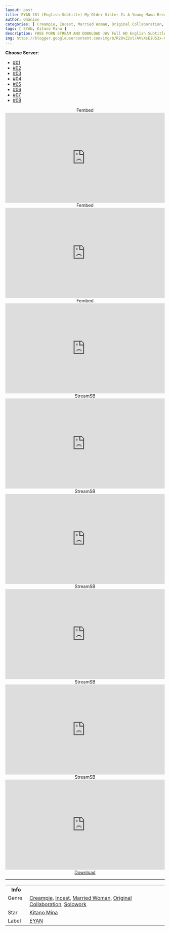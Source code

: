 ```yaml
---
layout: post
title: EYAN-181 (English Subtitle) My Older Sister Is A Young Mama Breastfeeding In Our Parents’ Home. Live Version. Mina Kitano
author: Onanion
categories: [ Creampie, Incest, Married Woman, Original Collaboration, Solowork ]
tags: [ EYAN, Kitano Mina ]
description: FREE PORN STREAM AND DOWNLOAD JAV Full HD English Subtitle
img: https://blogger.googleusercontent.com/img/b/R29vZ2xl/AVvXsEiUS2x-GKmtu4HcD6dwcBRfBiQ1C6h7gga-abUS3s8ESNJGpOv8rOjUrosIMRqvaoEJPCnhGbo8Dlq463PBbFYaIVgsQlHJJmzqwS0FQ5uL1qOfw52zspr3Pi5wRBRxm8GKBGHllYiq-MrZo4r1vBtSSr2tv15iEjJp8cuKC2U6yW94exqfg-ywrPVj/s1600/eyan181pl.jpg
---
```


<div id="utb">
<b>Choose Server:</b>
<ul id="udltb">
<li><a href="#tab1">#01</a></li>
<li><a href="#tab2">#02</a></li>
<li><a href="#tab3">#03</a></li>
<li><a href="#tab4">#04</a></li>
<li><a href="#tab5">#05</a></li>
<li><a href="#tab6">#06</a></li>
<li><a href="#tab7">#07</a></li>
<li><a href="#tab8">#08</a></li>
</ul>
<div id="udlctn">
<div id="tab1">
<!--- #01 Start --->
<center>Fembed</center>
<div style="padding-bottom:56.25%; position:relative; display:block; width: 100%">
  <iframe width="100%" height="100%"
    src="https://watchjavnow.xyz/v/3e5m3am1lnpqzr-"
    frameborder="0" allowfullscreen="" style="position:absolute; top:0; left: 0">
  </iframe>
</div>
<!--- #01 End --->
</div>
<div id="tab2">
<!--- #02 Start --->
<center>Fembed</center>
<div style="padding-bottom:56.25%; position:relative; display:block; width: 100%">
  <iframe width="100%" height="100%"
    src="https://vanfem.com/v/2rx5du2x5q1y6ny"
    frameborder="0" allowfullscreen="" style="position:absolute; top:0; left: 0">
  </iframe>
</div>
<!--- #02 End --->
</div>
<div id="tab3">
<!--- #03 Start --->
<center>Fembed</center>
<div style="padding-bottom:56.25%; position:relative; display:block; width: 100%">
  <iframe width="100%" height="100%"
    src="https://javhdfree.icu/v/-e-x3upeqzdr3wz"
    frameborder="0" allowfullscreen="" style="position:absolute; top:0; left: 0">
  </iframe>
</div>
<!--- #03 End --->
</div>
<div id="tab4">
<!--- #04 Start --->
<center>StreamSB</center>
<div style="padding-bottom:56.25%; position:relative; display:block; width: 100%">
  <iframe width="100%" height="100%"
    src="https://sbfull.com/e/04cuahzicg1t.html"
    frameborder="0" allowfullscreen="" style="position:absolute; top:0; left: 0">
  </iframe>
</div>
<!--- #04 End --->
</div>
<div id="tab5">
<!--- #05 Start --->
<center>StreamSB</center>
<div style="padding-bottom:56.25%; position:relative; display:block; width: 100%">
  <iframe width="100%" height="100%"
    src="https://javside.com/e/8vsrln757wxi.html"
    frameborder="0" allowfullscreen="" style="position:absolute; top:0; left: 0">
  </iframe>
</div>
<!--- #05 End --->
</div>
<div id="tab6">
<!--- #06 Start --->
<center>StreamSB</center>
<div style="padding-bottom:56.25%; position:relative; display:block; width: 100%">
  <iframe width="100%" height="100%"
    src="https://tubesb.com/e/nlks483qvwm4.html"
    frameborder="0" allowfullscreen="" style="position:absolute; top:0; left: 0">
  </iframe>
</div>
<!--- #06 End --->
</div>
<div id="tab7">
<!--- #07 Start --->
<center>StreamSB</center>
<div style="padding-bottom:56.25%; position:relative; display:block; width: 100%">
  <iframe width="100%" height="100%"
    src="https://sbfull.com/e/psk77zhoss7v.html"
    frameborder="0" allowfullscreen="" style="position:absolute; top:0; left: 0">
  </iframe>
</div>
<!--- #07 End --->
</div>
<div id="tab8">
<!--- #08 Start --->
<center>StreamSB</center>
<div style="padding-bottom:56.25%; position:relative; display:block; width: 100%">
  <iframe width="100%" height="100%"
    src="https://streamtape.com/e/V6b8wv60lJcP6Z"
    frameborder="0" allowfullscreen="" style="position:absolute; top:0; left: 0">
  </iframe>
</div>
<!--- #08 End --->
</div>
</div>
</div>

<center>
<div class="cont">
<a href='/d/eyan-181-eng-sub'><div class="box one">
<div class="item">
Download</div>
</div>
</a></div>
</center>

<hr />
<table>
  <tr>
    <th>Info</th>
  </tr>
  <tr>
    <td>Genre &nbsp;</td>
    <td> <a href="{{ site.baseurl }}/categories#Creampie">Creampie</a>, <a href="{{ site.baseurl }}/categories#Incest">Incest</a>, <a href="{{ site.baseurl }}/categories#Married-Woman">Married Woman</a>, <a href="{{ site.baseurl }}/categories#Original-Collaboration">Original Collaboration</a>, <a href="{{ site.baseurl }}/categories#Solowork">Solowork</a></td>
  </tr>
  <tr>
    <td>Star</td>
    <td> <a href="{{ site.baseurl }}/tags#Kitano-Mina">Kitano Mina</a></td>
  </tr>
  <tr>
    <td>Label</td>
    <td> <a href="{{ site.baseurl }}/tags#EYAN">EYAN</a></td>
  </tr>
</table>
